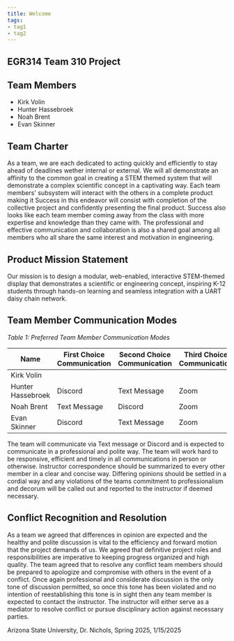 ```yaml
---
title: Welcome
tags:
- tag1
- tag2
---
```


## EGR314 Team 310 Project

## Team Members

- Kirk Volin
- Hunter Hassebroek
- Noah Brent
- Evan Skinner

## Team Charter

As a team, we are each dedicated to acting quickly and efficiently to stay ahead of deadlines wether internal
or external. We will all demonstrate an affinity to the common goal in creating a STEM themed system that will 
demonstrate a complex scientific concept in a captivating way. Each team members' subsystem will interact with 
the others in a complete product making it Success in this endeavor will consist with completion of the 
collective project and confidently presenting the final product. Success also looks like each team member 
coming away from the class with more expertise and knowledge than they came with. The professional and 
effective communication and collaboration is also a shared goal among all members who all share the same 
interest and motivation in engineering.

## Product Mission Statement

Our mission is to design a modular, web-enabled, interactive STEM-themed display that demonstrates a 
scientific or engineering concept, inspiring K-12 students through hands-on learning and seamless 
integration with a UART daisy chain network.

## Team Member Communication Modes

_Table 1: Preferred Team Member Communication Modes_

| Name      | First Choice Communication | Second Choice Communication | Third Choice Communication |
|-----------|-----------------------------|-----------------------------|----------------------------|
| Kirk Volin  |                             |                             |                            |
| Hunter Hassebroek|    Discord | Text Message | Zoom |                         |                             |                            |
| Noah Brent  |     Text Message     |     Discord     |     Zoom     |
| Evan Skinner  |  Discord  |    Text Message    |      Zoom       |

The team will communicate via Text message or Discord and is expected to communicate in a professional 
and polite way. The team will work hard to be responsive, efficient and timely in all communications 
in person or otherwise. Instructor correspondence should be summarized to every other member in a 
clear and concise way. Differing opinions should be settled in a cordial way and any violations of the 
teams commitment to professionalism and decorum will be called out and reported to the instructor if 
deemed necessary.

## Conflict Recognition and Resolution

As a team we agreed that differences in opinion are expected and the healthy and polite discussion is vital to the efficiency and forward motion that the project demands of us. We agreed that definitive project roles and responsibilities are imperative to keeping progress organized and high quality. The team agreed that to resolve any conflict team members should be prepared to apologize and compromise with others in the event of a conflict. Once again professional and considerate discussion is the only tone of discussion permitted, so once this tone has been violated and no intention of reestablishing this tone is in sight then any team member is expected to contact the instructor. The instructor will either serve as a mediator to resolve conflict or pursue disciplinary action against necessary parties.



Arizona State University, Dr. Nichols, Spring 2025, 1/15/2025
